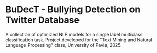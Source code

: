 # BuDecT - Bullying Detection on Twitter Database

A collection of optimized NLP models for a single label multiclass classification task. 
Project developed for the "Text Mining and Natural Language Processing" class, University of Pavia, 2025. 

